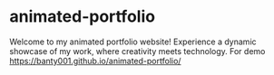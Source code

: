 # animated-portfolio
Welcome to my animated portfolio website! Experience a dynamic showcase of my work, where creativity meets technology.
For demo  https://banty001.github.io/animated-portfolio/
